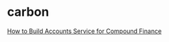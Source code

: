 # carbon

[How to Build Accounts Service for Compound Finance](https://blog.baowebdev.com/2020/02/how-to-build-accounts-service-for-compound-finance/)
